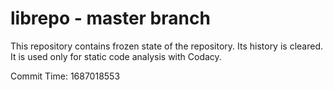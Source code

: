 # librepo - master branch

This repository contains frozen state of the repository.
Its history is cleared. It is used only for static code
analysis with Codacy.

Commit Time: 1687018553